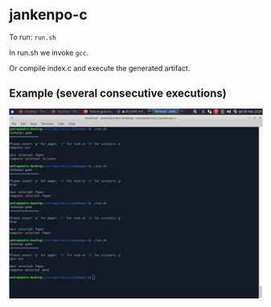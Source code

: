 # jankenpo-c

To run:
`run.sh`

In run.sh we invoke `gcc`.

Or compile index.c and execute the generated artifact.

## Example (several consecutive executions)

![Example image](example.png)


